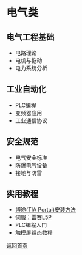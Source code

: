 # 电气类

## 电气工程基础
- 电路理论
- 电机与拖动
- 电力系统分析

## 工业自动化
- PLC编程
- 变频器应用
- 工业通信协议

## 安全规范

- 电气安全标准
- 防爆电气设备
- 接地与防雷

## 实用教程

- [博途(TIA Portal)安装方法](博途安装方法.html)
- [伺服：雷赛L5P](伺服雷赛L5P.html)
- PLC编程入门
- 触摸屏组态教程

[返回首页](index.html)